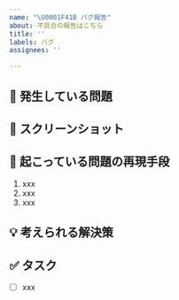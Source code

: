 ```yaml
---
name: "\U0001F41B バグ報告"
about: 不具合の報告はこちら
title: ''
labels: バグ
assignees: ''

---
```


## 🐛 発生している問題
<!-- バグの内容を明確かつ簡潔に説明してください。 -->

## 📸 スクリーンショット
<!-- 必要に応じて、問題を説明するためのスクリーンショットを追加してください。 -->

## 📝 起こっている問題の再現手段
1. xxx
2. xxx
3. xxx

## 💡 考えられる解決策
<!-- もし思いつくのであれば、問題の解決策を説明してください。 -->

## ✅ タスク

- [ ] xxx

